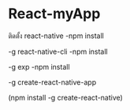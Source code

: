 # React-myApp
ติดตั้ง react-native -npm install 

-g react-native-cli -npm install 

-g exp -npm install 

-g create-react-native-app 

(npm install -g create-react-native)
